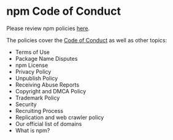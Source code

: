 # npm Code of Conduct

Please review npm policies [here](https://www.npmjs.com/policies).

The policies cover the [Code of Conduct](https://www.npmjs.com/policies/conduct) as well as other topics:  

* Terms of Use
* Package Name Disputes
* npm License
* Privacy Policy
* Unpublish Policy
* Receiving Abuse Reports
* Copyright and DMCA Policy
* Trademark Policy
* Security
* Recruiting Process
* Replication and web crawler policy
* Our official list of domains
* What is npm?
